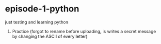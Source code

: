 # episode-1-python
just testing and learning python


1. Practice (forgot to rename before uploading, is writes a secret message by changing the ASCII of every letter)
